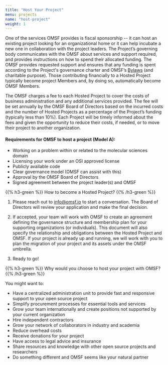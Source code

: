 ```yaml
---
title: "Host Your Project"
menu: projects
name: "host-project"
weight: 1
---
```



One of the services OMSF provides is fiscal sponsorship -- it can host an existing project looking for an organizational home or it can help incubate a new one in collaboration with the project leaders. The Project’s governing body communicates with the OMSF about services and support required, and provides instructions on how to spend their allocated funding. The OMSF provides requested support and ensures that any funding is spent according to the Project's governance charter and OMSF’s [Bylaws](/bylaws) (and charitable purpose). Those contributing financially to a Hosted Project typically become project Members and, by doing so, automatically become OMSF Members.

The OMSF charges a fee to each Hosted Project to cover the costs of business administration and any additional services provided. The fee will be set annually by the OMSF Board of Directors based on the incurred costs and the number of Hosted Projects as a percentage of the Project’s funding (typically less than 10%). Each Project will be timely informed about the fees and given the opportunity to reduce their costs, if needed, or to move their project to another organization.

#### Requirements for OMSF to host a project (Model A):
- Working on a problem within or related to the molecular sciences domain
- Licensing your work under an OSI approved license
- Publicly available code
- Clear governance model (OMSF can assist with this)
- Approval by the OMSF Board of Directors
- Signed agreement between the project leader(s) and OMSF


{{% h3-green %}}
How to become a Hosted Project?
{{% /h3-green %}}
1. Please reach out to info@omsf.io to start a conversation. The Board of Directors will review your application and make the final decision.

2. If accepted, your team will work with OMSF to create an agreement defining the governance structure and membership plan for your supporting organizations (or individuals). This document will also specify the relationship and obligations between the Hosted Project and OMSF. If your project is already up and running, we will work with you to plan the migration of your project and its assets under the OMSF umbrella.

3. Ready to go!


{{% h3-green %}}
Why would you choose to host your project with OMSF?
{{% /h3-green %}}

You might want to:

- Have a centralized administration unit to provide fast and responsive support to your open source project
- Simplify procurement processes for essential tools and services
- Grow your team internationally and create positions not supported by your current organization
- Hire independent contractors
- Grow your network of collaborators in industry and academia
- Reduce overhead costs
- Receive donations for your project
- Have access to legal advice and insurance
- Share resources and knowledge with other open source projects and researchers
- Do something different and OMSF seems like your natural partner
